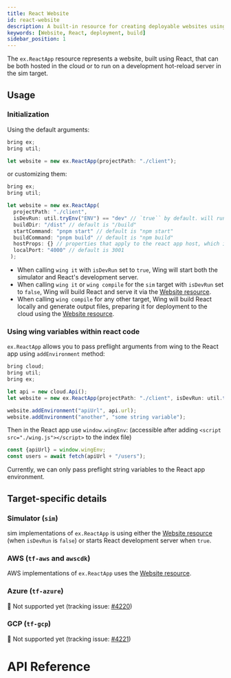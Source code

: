 ```yaml
---
title: React Website
id: react-website
description: A built-in resource for creating deployable websites using the React framework.
keywords: [Website, React, deployment, build]
sidebar_position: 1
---
```


The `ex.ReactApp` resource represents a website, built using React, that can be both hosted in the cloud or to run on a development hot-reload server in the sim target.

## Usage

### Initialization

Using the default arguments:

```ts
bring ex;
bring util;

let website = new ex.ReactApp(projectPath: "./client");
```

or customizing them:

```ts
bring ex;
bring util;

let website = new ex.ReactApp(
  projectPath: "./client",
  isDevRun: util.tryEnv("ENV") == "dev" // `true`` by default. will run the start command if true, and the build command if not
  buildDir: "/dist" // default is "/build"
  startCommand: "pnpm start" // default is "npm start"
  buildCommand: "pnpm build" // default is "npm build"
  hostProps: {} // properties that apply to the react app host, which is a `cloud.Website` resource
  localPort: "4000" // default is 3001
 );
```

- When calling `wing it` with `isDevRun` set to `true`, Wing will start both the simulator and React's development server.
- When calling `wing it` or `wing compile` for the `sim` target with `isDevRun` set to `false`, Wing will build React and serve it via the [Website resource](../01-cloud/website.md).
- When calling `wing compile` for any other target, Wing will build React locally and generate output files, preparing it for deployment to the cloud using the [Website resource](../01-cloud/website.md).

### Using wing variables within react code

`ex.ReactApp` allows you to pass preflight arguments from wing to the React app using `addEnvironment` method:

```ts
bring cloud;
bring util;
bring ex;

let api = new cloud.Api();
let website = new ex.ReactApp(projectPath: "./client", isDevRun: util.tryEnv("ENV") == "dev");

website.addEnvironment("apiUrl", api.url);
website.addEnvironment("another", "some string variable");

```

Then in the React app use `window.wingEnv`:
(accessible after adding `<script src="./wing.js"></script>` to the index file)

```ts
const {apiUrl} = window.wingEnv;
const users = await fetch(apiUrl + "/users");
```

Currently, we can only pass preflight string variables to the React app environment.

## Target-specific details

### Simulator (`sim`)

sim implementations of `ex.ReactApp` is using either the [Website resource](../01-cloud/website.md) (when `isDevRun` is `false`) or starts React development server when `true`.

### AWS (`tf-aws` and `awscdk`)

AWS implementations of `ex.ReactApp` uses the [Website resource](../01-cloud/website.md).

### Azure (`tf-azure`)

🚧 Not supported yet (tracking issue: [#4220](https://github.com/winglang/wing/issues/4220))

### GCP (`tf-gcp`)

🚧 Not supported yet (tracking issue: [#4221](https://github.com/winglang/wing/issues/4221))

# API Reference <a name="API Reference" id="api-reference"></a>
